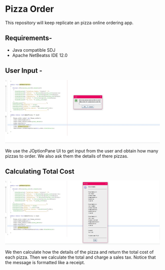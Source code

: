 # Pizza Order
This repository will keep replicate an pizza online ordering app.  

## Requirements-
 - Java compatible SDJ
 - Apache NetBeatss IDE 12.0 

## User Input -

<img src="Images/user_input.JPG" >

We use the JOptionPane UI to get input from the user and obtain how many pizzas to order. We also ask them the details of there pizzas.

## Calculating Total Cost

<img src="Images/End_results.JPG">

We then calculate how the details of the pizza and return the total cost of each pizza. Then we calculate the total and charge a sales tax. Notice that the message is formatted like a receipt.
